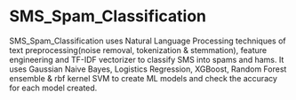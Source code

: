 # SMS_Spam_Classification
SMS_Spam_Classification uses Natural Language Processing techniques of text preprocessing(noise removal, tokenization & stemmation), feature engineering and TF-IDF vectorizer to classify SMS into spams and hams. It uses Gaussian Naive Bayes, Logistics Regression, XGBoost, Random Forest ensemble & rbf kernel SVM to create ML models and check the accuracy for each model created.

